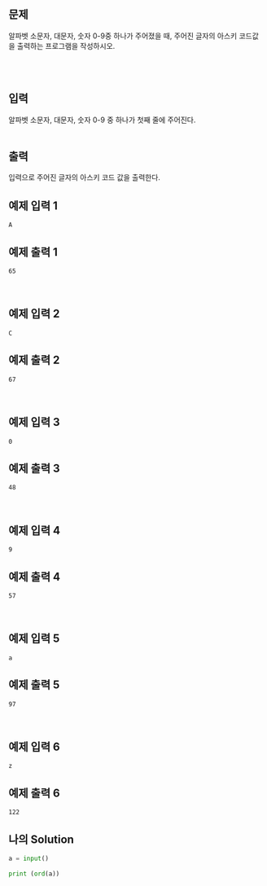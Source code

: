## 문제

알파벳 소문자, 대문자, 숫자 0-9중 하나가 주어졌을 때, 주어진 글자의 아스키 코드값을 출력하는 프로그램을 작성하시오.

  <br/>
  <br/>

## 입력

알파벳 소문자, 대문자, 숫자 0-9 중 하나가 첫째 줄에 주어진다.
<br/>
<br/>

## 출력

입력으로 주어진 글자의 아스키 코드 값을 출력한다.

## 예제 입력 1

```
A
```

## 예제 출력 1

```
65
```

<br/>

## 예제 입력 2
```
C
```

## 예제 출력 2

```
67
```

<br/>

## 예제 입력 3
```
0
```

## 예제 출력 3

```
48
```

<br/>

## 예제 입력 4
```
9
```

## 예제 출력 4

```
57
```

<br/>

## 예제 입력 5
```
a
```

## 예제 출력 5

```
97
```

<br/>

## 예제 입력 6
```
z
```

## 예제 출력 6

```
122
```

## 나의 Solution

```python
a = input()
 
print (ord(a))
```
